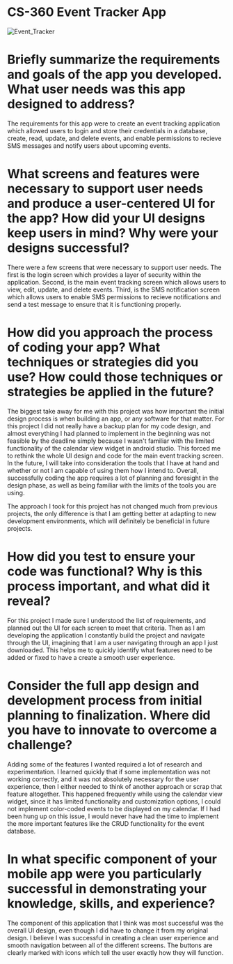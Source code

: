# CS-360 Event Tracker App

![Event_Tracker](https://github.com/[Andereth000]/[CS-360-Event-Tracker-App]/blob/[main]/Event_Tracker.png?raw=true)

# Briefly summarize the requirements and goals of the app you developed. What user needs was this app designed to address?

The requirements for this app were to create an event tracking application which allowed users to login and store their credentials in a database, create, read, update, and delete events, and enable permissions to recieve SMS messages and notify users about upcoming events.

# What screens and features were necessary to support user needs and produce a user-centered UI for the app? How did your UI designs keep users in mind? Why were your designs successful?

There were a few screens that were necessary to support user needs. The first is the login screen which provides a layer of security within the application. Second, is the main event tracking screen which allows users to view, edit, update, and delete events. Third, is the SMS notification screen which allows users to enable SMS permissions to recieve notifications and send a test message to ensure that it is functioning properly.

# How did you approach the process of coding your app? What techniques or strategies did you use? How could those techniques or strategies be applied in the future?

The biggest take away for me with this project was how important the initial design process is when building an app, or any software for that matter. For this project I did not really have a backup plan for my code design, and almost everything I had planned to implement in the beginning was not feasible by the deadline simply because I wasn't familiar with the limited functionality of the calendar view widget in android studio. This forced me to rethink the whole UI design and code for the main event tracking screen. In the future, I will take into consideration the tools that I have at hand and whether or not I am capable of using them how I intend to. Overall, successfully coding the app requires a lot of planning and foresight in the design phase, as well as being familiar with the limits of the tools you are using.

The approach I took for this project has not changed much from previous projects, the only difference is that I am getting better at adapting to new development environments, which will definitely be beneficial in future projects.

# How did you test to ensure your code was functional? Why is this process important, and what did it reveal?

For this project I made sure I understood the list of requirements, and planned out the UI for each screen to meet that criteria. Then as I am developing the application I constantly build the project and navigate through the UI, imagining that I am a user navigating through an app I just downloaded. This helps me to quickly identify what features need to be added or fixed to have a create a smooth user experience.

# Consider the full app design and development process from initial planning to finalization. Where did you have to innovate to overcome a challenge?

Adding some of the features I wanted required a lot of research and experimentation. I learned quickly that if some implementation was not working correctly, and it was not absolutely necessary for the user experience, then I either needed to think of another approach or scrap that feature altogether. This happened frequently while using the calendar view widget, since it has limited functionality and customization options, I could not implement color-coded events to be displayed on my calendar. If I had been hung up on this issue, I would never have had the time to implement the more important features like the CRUD functionality for the event database.

# In what specific component of your mobile app were you particularly successful in demonstrating your knowledge, skills, and experience?

The component of this application that I think was most successful was the overall UI design, even though I did have to change it from my original design. I believe I was successful in creating a clean user experience and smooth navigation between all of the different screens. The buttons are clearly marked with icons which tell the user exactly how they will function. 
